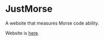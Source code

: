 # JustMorse
A website that measures Morse code ability.

Website is [here](https://potatok123.github.io/JustMorse/).
